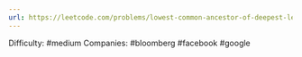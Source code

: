 ```yaml
---
url: https://leetcode.com/problems/lowest-common-ancestor-of-deepest-leaves
---
```


Difficulty: #medium
Companies: #bloomberg #facebook #google
